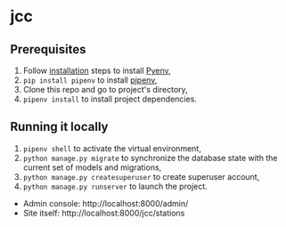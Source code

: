 # jcc

## Prerequisites
1. Follow [installation](https://github.com/pyenv/pyenv#installation) steps to install [Pyenv](https://github.com/pyenv/pyenv),
2. `pip install pipenv` to install [pipenv](https://pipenv.pypa.io/en/latest/),
3. Clone this repo and go to project's directory,
4. `pipenv install` to install project dependencies.

## Running it locally
1. `pipenv shell` to activate the virtual environment,
2. `python manage.py migrate` to synchronize the database state with the current set of models and migrations,
3. `python manage.py createsuperuser` to create superuser account,
4. `python manage.py runserver` to launch the project.

- Admin console: http://localhost:8000/admin/
- Site itself: http://localhost:8000/jcc/stations